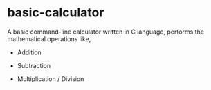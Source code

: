 # basic-calculator
A basic command-line calculator written in C language, performs the mathematical operations like,

+ Addition
- Subtraction
* Multiplication
/ Division
